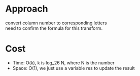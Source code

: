 # Approach
convert column number to corresponding letters  
need to confirm the formula for this transform. 

# Cost
- Time: O(k), k is log_26 N, where N is the number 
- Space: O(1), we just use a variable res to update the result 